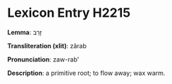 # Lexicon Entry H2215

**Lemma**: זָרַב

**Transliteration (xlit)**: zârab

**Pronunciation**: zaw-rab'

**Description**:
a primitive root; to flow away; wax warm.
